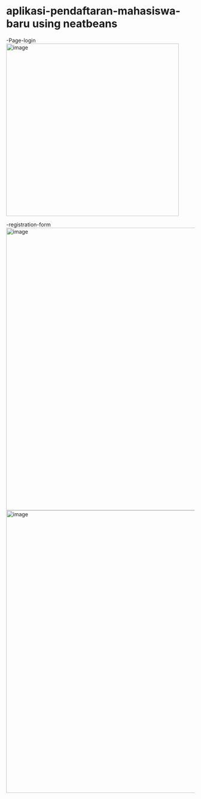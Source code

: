# aplikasi-pendaftaran-mahasiswa-baru using neatbeans



-Page-login
<img width="461" alt="image" src="https://user-images.githubusercontent.com/55465287/186011445-57a1fa21-ee57-4095-a289-de3ccbd03bae.png">

-registration-form
<img width="755" alt="image" src="https://user-images.githubusercontent.com/55465287/186011677-2a03cc34-681a-4e01-9055-59593f90e6fa.png">
<img width="755" alt="image" src="https://user-images.githubusercontent.com/55465287/186011767-e7023639-92f7-4464-a825-15a64f0fe098.png">


